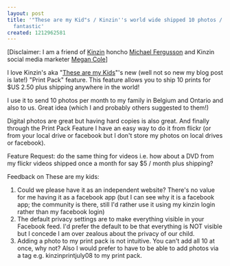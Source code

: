 ```yaml
---
layout: post
title: '"These are my Kid"s / Kinzin''s world wide shipped 10 photos / month for 2.50  is
  fantastic'
created: 1212962581
---
```

<p>[Disclaimer: I am a friend of <a href="http://kinzin.com/">Kinzin</a> honcho <a href="http://fergusson.net/">Michael Fergusson</a> and Kinzin social media marketer <a href="http://www.megancole.org/">Megan Cole</a>]</p> <p>I love Kinzin&#39;s aka &quot;<a href="http://apps.facebook.com/thesearemykids">These are my Kids</a>&quot;&#39;s new (well not so new my blog post is late!) &quot;Print Pack&quot; feature. This feature allows you to ship 10 prints for $US 2.50 plus shipping anywhere in the world!</p> <p>I use it to send 10 photos per month to my family in Belgium and Ontario and also to us. Great idea (which I and probably others suggested to them!)</p> <p>Digital photos are great but having hard copies is also great. And finally through the Print Pack Feature I have an easy way to do it from flickr (or from your local drive or facebook but I don&#39;t store my photos on local drives or facebook).</p> <p>Feature Request: do the same thing for videos i.e. how about a DVD from my flickr videos shipped once a month for say $5 / month plus shipping?</p> <p>Feedback on These are my kids:</p> <ol>   <li>Could we please have it as an independent website? There&#39;s no value for me having it as a facebook app (but I can see why it is a facebook app; the community is there, still I&#39;d rather use it using my kinzin login rather than my facebook login)</li>    <li>The default privacy settings are to make everything visible in your Facebook feed. I&#39;d prefer the default to be that everything is NOT visible but I concede I am over zealous about the privacy of our child.</li>    <li>Adding a photo to my print pack is not intuitive. You can&#39;t add all 10 at once, why not? Also I would prefer to have to be able to add photos via a tag e.g. kinzinprintjuly08 to my print pack.</li> </ol><br /> 

